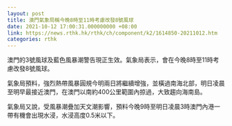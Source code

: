```yaml
---
layout: post
title: 澳門氣象局稱今晚8時至11時考慮改發8號風球
date: 2021-10-12 17:00:31.000000000 +08:00
link: https://news.rthk.hk/rthk/ch/component/k2/1614850-20211012.htm
categories: rthk
---
```


澳門的3號風球及藍色風暴潮警告現正生效。氣象局表示，會在今晚8時至11時考慮改發8號風球。

氣象局預料，強烈熱帶風暴圓規今明兩日將繼續增強，並橫過南海北部，明日凌晨至明早最接近澳門，在澳門以南約400公里範圍內掠過，大致趨向海南島。

氣象局又說，受風暴潮疊加天文潮影響，預料今晚9時至明日凌晨3時澳門內港一帶有機會出現水浸，水浸高度0.5米以下。
